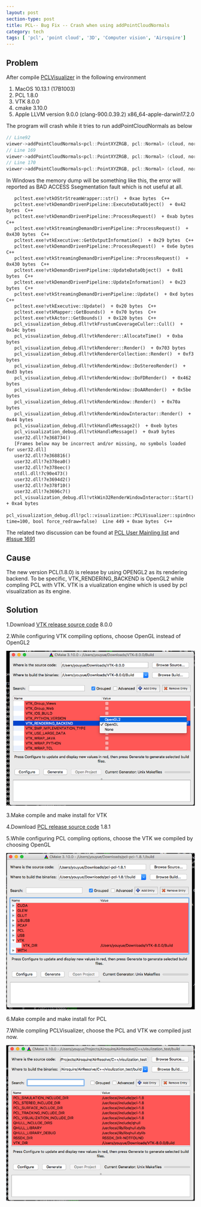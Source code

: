 ```yaml
---
layout: post
section-type: post
title: PCL-- Bug Fix -- Crash when using addPointCloudNormals
category: tech
tags: [ 'pcl', 'point cloud', '3D', 'Computer vision', 'Airsquire']
---
```


## Problem

After compile [PCLVisualizer](http://pointclouds.org/documentation/tutorials/pcl_visualizer.php) in the following environment

1. MacOS 10.13.1 (17B1003)
2. PCL 1.8.0
3. VTK 8.0.0
4. cmake 3.10.0
5. Apple LLVM version 9.0.0 (clang-900.0.39.2) x86_64-apple-darwin17.2.0

The program will crash while it tries to run addPointCloudNormals as below

```C++
// Line92
viewer->addPointCloudNormals<pcl::PointXYZRGB, pcl::Normal> (cloud, normals, 10, 0.05, "normals");
// Line 169
viewer->addPointCloudNormals<pcl::PointXYZRGB, pcl::Normal> (cloud, normals1, 10, 0.05, "normals1", v1);
// Line 170
viewer->addPointCloudNormals<pcl::PointXYZRGB, pcl::Normal> (cloud, normals2, 10, 0.05, "normals2", v2);
```

In Windows the memory dump will be something like this, the error will reported as BAD ACCESS Ssegmentation fault which is not useful at all.

```
   pcltest.exe!vtkOStrStreamWrapper::str()  + 0xae bytes  C++ 
   pcltest.exe!vtkDemandDrivenPipeline::ExecuteDataObject()  + 0x42 bytes  C++ 
   pcltest.exe!vtkDemandDrivenPipeline::ProcessRequest()  + 0xab bytes  C++ 
   pcltest.exe!vtkStreamingDemandDrivenPipeline::ProcessRequest()  + 0x430 bytes  C++ 
   pcltest.exe!vtkExecutive::GetOutputInformation()  + 0x29 bytes  C++ 
   pcltest.exe!vtkDemandDrivenPipeline::ProcessRequest()  + 0x6e bytes  C++ 
   pcltest.exe!vtkStreamingDemandDrivenPipeline::ProcessRequest()  + 0x430 bytes  C++ 
   pcltest.exe!vtkDemandDrivenPipeline::UpdateDataObject()  + 0x81 bytes  C++ 
   pcltest.exe!vtkDemandDrivenPipeline::UpdateInformation()  + 0x23 bytes  C++ 
   pcltest.exe!vtkStreamingDemandDrivenPipeline::Update()  + 0xd bytes  C++ 
   pcltest.exe!vtkExecutive::Update()  + 0x20 bytes  C++ 
   pcltest.exe!vtkMapper::GetBounds()  + 0x70 bytes  C++ 
   pcltest.exe!vtkActor::GetBounds()  + 0x120 bytes  C++ 
   pcl_visualization_debug.dll!vtkFrustumCoverageCuller::Cull()  + 0x14c bytes   
   pcl_visualization_debug.dll!vtkRenderer::AllocateTime()  + 0xba bytes   
   pcl_visualization_debug.dll!vtkRenderer::Render()  + 0x703 bytes   
   pcl_visualization_debug.dll!vtkRendererCollection::Render()  + 0xf3 bytes   
   pcl_visualization_debug.dll!vtkRenderWindow::DoStereoRender()  + 0xd3 bytes   
   pcl_visualization_debug.dll!vtkRenderWindow::DoFDRender()  + 0x462 bytes   
   pcl_visualization_debug.dll!vtkRenderWindow::DoAARender()  + 0x5be bytes   
   pcl_visualization_debug.dll!vtkRenderWindow::Render()  + 0x70a bytes   
   pcl_visualization_debug.dll!vtkRenderWindowInteractor::Render()  + 0x44 bytes   
   pcl_visualization_debug.dll!vtkHandleMessage2()  + 0xeb bytes   
   pcl_visualization_debug.dll!vtkHandleMessage()  + 0xa9 bytes   
   user32.dll!7e368734()   
   [Frames below may be incorrect and/or missing, no symbols loaded for user32.dll]   
   user32.dll!7e368816()   
   user32.dll!7e378ea0()   
   user32.dll!7e378eec()   
   ntdll.dll!7c90e473()   
   user32.dll!7e3694d2()   
   user32.dll!7e378f10()   
   user32.dll!7e3696c7()   
   pcl_visualization_debug.dll!vtkWin32RenderWindowInteractor::Start()  + 0xa4 bytes   
   pcl_visualization_debug.dll!pcl::visualization::PCLVisualizer::spinOnce(int time=100, bool force_redraw=false)  Line 449 + 0xae bytes  C++ 
```

The related two discussion can be found at [PCL User Mainling list](http://www.pcl-users.org/PCLVisualizer-crashes-after-addPointCloudNormals-td4029900.html) and [#Issue 1691](https://github.com/PointCloudLibrary/pcl/issues/1601)

## Cause

The new version PCL(1.8.0) is release by using OPENGL2 as its rendering backend. To be specific, VTK_RENDERING_BACKEND is OpenGL2 while compling PCL with VTK. VTK is a viualization engine which is used by pcl visualization as its engine.

## Solution

1.Download [VTK release source code](https://github.com/Kitware/VTK/releases) 8.0.0

2.While configuring VTK compiling options, choose OpenGL instead of OpenGL2

![image](/img/VTKCMake.png)

3.Make compile and make install for VTK

4.Download [PCL release source code](https://github.com/PointCloudLibrary/pcl/releases) 1.8.1

5.While configuring PCL compling options, choose the VTK we compiled by choosing OpenGL

![image](/img/PCLCMake.png)

6.Make compile and make install for PCL

7.While compling PCLVisualizer, choose the PCL and VTK we compiled just now.

![image](/img/VisualizationCMake.png)